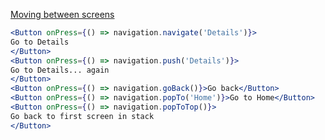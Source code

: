 [Moving between screens](https://reactnavigation.org/docs/navigating)

```jsx
<Button onPress={() => navigation.navigate('Details')}>
Go to Details
</Button>
<Button onPress={() => navigation.push('Details')}>
Go to Details... again
</Button>
<Button onPress={() => navigation.goBack()}>Go back</Button>
<Button onPress={() => navigation.popTo('Home')}>Go to Home</Button>
<Button onPress={() => navigation.popToTop()}>
Go back to first screen in stack
</Button>
```
